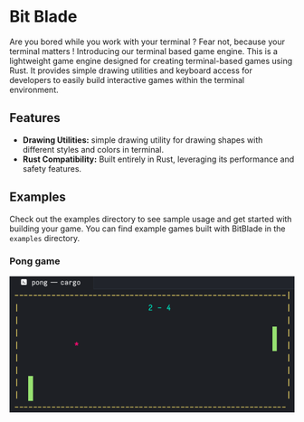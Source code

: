 # Bit Blade

Are you bored while you work with your terminal ? Fear not, because your terminal matters ! Introducing our terminal based game engine.
This is a lightweight game engine designed for creating terminal-based games using Rust. It provides simple drawing utilities and keyboard access for developers to easily build interactive games within the terminal environment.

## Features
- **Drawing Utilities:** simple drawing utility for drawing shapes with different styles and colors in terminal.
- **Rust Compatibility:** Built entirely in Rust, leveraging its performance and safety features.

## Examples
Check out the examples directory to see sample usage and get started with building your game. You can find example games built with BitBlade in the `examples` directory.

### Pong game
![Pong](assets/pong.png)
